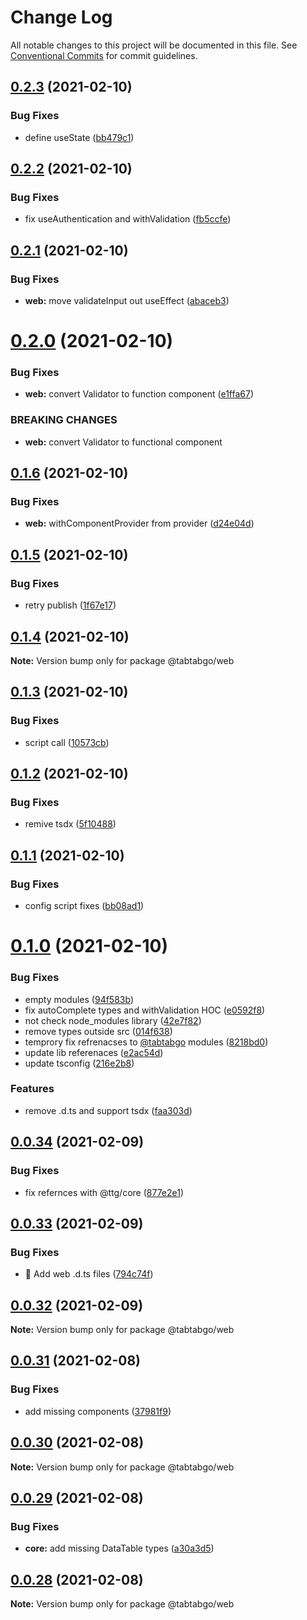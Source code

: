 # Change Log

All notable changes to this project will be documented in this file.
See [Conventional Commits](https://conventionalcommits.org) for commit guidelines.

## [0.2.3](https://github.com/TabTabGo/ttg-framework/compare/v0.2.2...v0.2.3) (2021-02-10)


### Bug Fixes

* define useState ([bb479c1](https://github.com/TabTabGo/ttg-framework/commit/bb479c11068b23b52252434c569b634fbabed91b))





## [0.2.2](https://github.com/TabTabGo/ttg-framework/compare/v0.2.1...v0.2.2) (2021-02-10)


### Bug Fixes

* fix useAuthentication and withValidation ([fb5ccfe](https://github.com/TabTabGo/ttg-framework/commit/fb5ccfee4a4644272c5e846dc7838db2783ccb7b))





## [0.2.1](https://github.com/TabTabGo/ttg-framework/compare/v0.2.0...v0.2.1) (2021-02-10)


### Bug Fixes

* **web:** move validateInput out useEffect ([abaceb3](https://github.com/TabTabGo/ttg-framework/commit/abaceb314fc934f1f7ddd395e927da7cebf2417a))





# [0.2.0](https://github.com/TabTabGo/ttg-framework/compare/v0.1.6...v0.2.0) (2021-02-10)


### Bug Fixes

* **web:** convert Validator to function component ([e1ffa67](https://github.com/TabTabGo/ttg-framework/commit/e1ffa670c1b44cf4752552a0b648d93ac6ec38a3))


### BREAKING CHANGES

* **web:** convert Validator to functional component





## [0.1.6](https://github.com/TabTabGo/ttg-framework/compare/v0.1.5...v0.1.6) (2021-02-10)


### Bug Fixes

* **web:** withComponentProvider from provider ([d24e04d](https://github.com/TabTabGo/ttg-framework/commit/d24e04da373dd11a3569b2124491463a84858388))





## [0.1.5](https://github.com/TabTabGo/ttg-framework/compare/v0.1.4...v0.1.5) (2021-02-10)


### Bug Fixes

* retry publish ([1f67e17](https://github.com/TabTabGo/ttg-framework/commit/1f67e17cd7b7cd310309a2fa80d2825c337ac7d6))





## [0.1.4](https://github.com/TabTabGo/ttg-framework/compare/v0.1.3...v0.1.4) (2021-02-10)

**Note:** Version bump only for package @tabtabgo/web





## [0.1.3](https://github.com/TabTabGo/ttg-framework/compare/v0.1.2...v0.1.3) (2021-02-10)


### Bug Fixes

* script call ([10573cb](https://github.com/TabTabGo/ttg-framework/commit/10573cbc27a959e79572573fee1d687ddceae131))





## [0.1.2](https://github.com/TabTabGo/ttg-framework/compare/v0.1.1...v0.1.2) (2021-02-10)


### Bug Fixes

* remive tsdx ([5f10488](https://github.com/TabTabGo/ttg-framework/commit/5f10488967cfb202bd5805fbb2bb624b86c68e4f))





## [0.1.1](https://github.com/TabTabGo/ttg-framework/compare/v0.1.0...v0.1.1) (2021-02-10)


### Bug Fixes

* config script fixes ([bb08ad1](https://github.com/TabTabGo/ttg-framework/commit/bb08ad1b94059def3e995fa16c797e4c33569b25))





# [0.1.0](https://github.com/TabTabGo/ttg-framework/compare/v0.0.34...v0.1.0) (2021-02-10)


### Bug Fixes

* empty modules ([94f583b](https://github.com/TabTabGo/ttg-framework/commit/94f583b85ee4274a01756986a2d3347abf4a768b))
* fix autoComplete types  and withValidation HOC ([e0592f8](https://github.com/TabTabGo/ttg-framework/commit/e0592f8823c4c589d9b9da4478408e20f4ad8bec))
* not check node_modules library ([42e7f82](https://github.com/TabTabGo/ttg-framework/commit/42e7f8214b23867e2c028d4e09f8b8d23e35c886))
* remove types outside src ([014f638](https://github.com/TabTabGo/ttg-framework/commit/014f63865c06f250462a2bcf1ccaed9a85978811))
* temprory fix refrenacses to [@tabtabgo](https://github.com/tabtabgo) modules ([8218bd0](https://github.com/TabTabGo/ttg-framework/commit/8218bd011235888edf014496eb6a7b60287490e6))
* update lib referenaces ([e2ac54d](https://github.com/TabTabGo/ttg-framework/commit/e2ac54d4c87c620be612596300e801b7ed11a0ee))
* update tsconfig ([216e2b8](https://github.com/TabTabGo/ttg-framework/commit/216e2b8733695493f3ef7166963f521c6d737059))


### Features

* remove .d.ts and support tsdx ([faa303d](https://github.com/TabTabGo/ttg-framework/commit/faa303d36e8c50f7d34be74f281b9929fc52bfe5))





## [0.0.34](https://github.com/TabTabGo/ttg-framework/compare/v0.0.33...v0.0.34) (2021-02-09)


### Bug Fixes

* fix refernces with @ttg/core ([877e2e1](https://github.com/TabTabGo/ttg-framework/commit/877e2e1afa863a24b26d18d67cc7ff11ac329e5b))





## [0.0.33](https://github.com/TabTabGo/ttg-framework/compare/v0.0.32...v0.0.33) (2021-02-09)


### Bug Fixes

* :bug: Add web .d.ts files ([794c74f](https://github.com/TabTabGo/ttg-framework/commit/794c74f86dcc691d6ecea661c2e5b9528fcaf3a9))





## [0.0.32](https://github.com/TabTabGo/ttg-framework/compare/v0.0.31...v0.0.32) (2021-02-09)

**Note:** Version bump only for package @tabtabgo/web





## [0.0.31](https://github.com/TabTabGo/ttg-framework/compare/v0.0.30...v0.0.31) (2021-02-08)


### Bug Fixes

* add missing components ([37981f9](https://github.com/TabTabGo/ttg-framework/commit/37981f99cacf1871da6d50b5bd7ef7bb4d8d91f6))





## [0.0.30](https://github.com/TabTabGo/ttg-framework/compare/v0.0.29...v0.0.30) (2021-02-08)

**Note:** Version bump only for package @tabtabgo/web





## [0.0.29](https://github.com/TabTabGo/ttg-framework/compare/v0.0.28...v0.0.29) (2021-02-08)


### Bug Fixes

* **core:** add missing DataTable types ([a30a3d5](https://github.com/TabTabGo/ttg-framework/commit/a30a3d56b6d2e5f2e7dc296aa41e8873964843d8))





## [0.0.28](https://github.com/TabTabGo/ttg-framework/compare/v0.0.27...v0.0.28) (2021-02-08)

**Note:** Version bump only for package @tabtabgo/web
